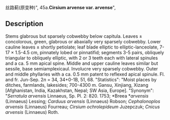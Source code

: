 丝路蓟(原变种)",
45a.**Cirsium arvense var. arvense**",

## Description
Stems glabrous but sparsely cobwebby below capitula. Leaves ± concolorous, green, glabrous or abaxially very sparsely cobwebby. Lower cauline leaves ± shortly petiolate; leaf blade elliptic to elliptic-lanceolate, 7-17 × 1.5-4.5 cm, pinnately lobed or pinnatifid; segments 3-5 pairs, obliquely triangular to obliquely elliptic, with 2 or 3 teeth each with lateral spinules and a ca. 5 mm apical spine. Middle and upper cauline leaves similar but sessile, base semiamplexicaul. Involucre very sparsely cobwebby. Outer and middle phyllaries with a ca. 0.5 mm patent to reflexed apical spinule. Fl. and fr. Jun-Sep. 2*n* = 34, 34+0-1B, 51, 68.
  "Statistics": "Moist places by ditches, farmlands, lakesides; 700-4300 m. Gansu, Xinjiang, Xizang [Afghanistan, India, Kazakhstan, Nepal; SW Asia, Europe].
  "Synonym": "*Serratula arvensis* Linnaeus, Sp. Pl. 2: 820. 1753; *Breea **arvensis* (Linnaeus) Lessing; *Carduus arvensis* (Linnaeus) Robson; *Cephalonoplos arvensis* (Linnaeus) Fourreau; *Cirsium ochrolepideum* Juzepczuk; *Cnicus arvensis* (Linnaeus) Roth.
